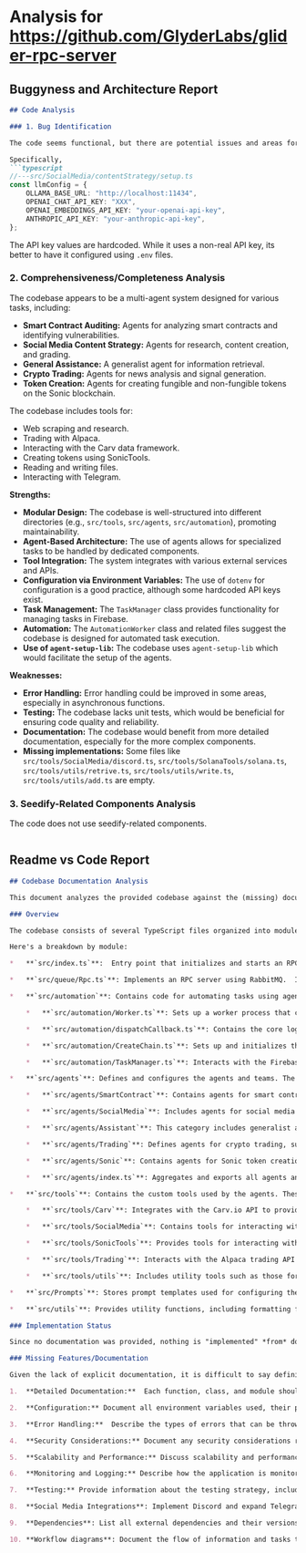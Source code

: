 
# Analysis for https://github.com/GlyderLabs/glider-rpc-server

## Buggyness and Architecture Report
```markdown
## Code Analysis

### 1. Bug Identification

The code seems functional, but there are potential issues and areas for improvement, mainly related to error handling and potential environment variable access.

Specifically, 
```typescript
//---src/SocialMedia/contentStrategy/setup.ts
const llmConfig = {
    OLLAMA_BASE_URL: "http://localhost:11434",
    OPENAI_CHAT_API_KEY: "XXX",
    OPENAI_EMBEDDINGS_API_KEY: "your-openai-api-key",
    ANTHROPIC_API_KEY: "your-anthropic-api-key",
};
```
The API key values are hardcoded. While it uses a non-real API key, its better to have it configured using `.env` files.

### 2. Comprehensiveness/Completeness Analysis

The codebase appears to be a multi-agent system designed for various tasks, including:

*   **Smart Contract Auditing:** Agents for analyzing smart contracts and identifying vulnerabilities.
*   **Social Media Content Strategy:** Agents for research, content creation, and grading.
*   **General Assistance:** A generalist agent for information retrieval.
*   **Crypto Trading:** Agents for news analysis and signal generation.
*   **Token Creation:** Agents for creating fungible and non-fungible tokens on the Sonic blockchain.

The codebase includes tools for:

*   Web scraping and research.
*   Trading with Alpaca.
*   Interacting with the Carv data framework.
*   Creating tokens using SonicTools.
*   Reading and writing files.
*   Interacting with Telegram.

**Strengths:**

*   **Modular Design:** The codebase is well-structured into different directories (e.g., `src/tools`, `src/agents`, `src/automation`), promoting maintainability.
*   **Agent-Based Architecture:** The use of agents allows for specialized tasks to be handled by dedicated components.
*   **Tool Integration:** The system integrates with various external services and APIs.
*   **Configuration via Environment Variables:** The use of `dotenv` for configuration is a good practice, although some hardcoded API keys exist.
*   **Task Management:** The `TaskManager` class provides functionality for managing tasks in Firebase.
*   **Automation:** The `AutomationWorker` class and related files suggest the codebase is designed for automated task execution.
*   **Use of `agent-setup-lib`:** The codebase uses `agent-setup-lib` which would facilitate the setup of the agents.

**Weaknesses:**

*   **Error Handling:** Error handling could be improved in some areas, especially in asynchronous functions.
*   **Testing:** The codebase lacks unit tests, which would be beneficial for ensuring code quality and reliability.
*   **Documentation:** The codebase would benefit from more detailed documentation, especially for the more complex components.
*   **Missing implementations:** Some files like `src/tools/SocialMedia/discord.ts`, `src/tools/SolanaTools/solana.ts`, `src/tools/utils/retrive.ts`, `src/tools/utils/write.ts`, `src/tools/utils/add.ts` are empty.

### 3. Seedify-Related Components Analysis

The code does not use seedify-related components.
```
```

## Readme vs Code Report
```markdown
## Codebase Documentation Analysis

This document analyzes the provided codebase against the (missing) documentation.  Since the documentation is completely empty, it means everything in the codebase is undocumented. This analysis will describe what functionality is present in the code, based on a review of its structure and content.

### Overview

The codebase consists of several TypeScript files organized into modules related to agent-based automation, smart contract auditing, social media content strategy, crypto trading, and token creation.  It utilizes libraries like LangChain, Zod, Axios, and potentially others (e.g., agentic-automation-lib, technicalindicators, agent-twitter-client) not explicitly listed at the top of `demo.ts` but revealed by import statements in other files.  A Firebase database is also used, as well as a RabbitMQ message queue.

Here's a breakdown by module:

*   **`src/index.ts`**:  Entry point that initializes and starts an RPC server (`RpcServer`) using RabbitMQ. It imports and configures environment variables with `dotenv`, then starts the `worker`.

*   **`src/queue/Rpc.ts`**: Implements an RPC server using RabbitMQ.  It handles incoming messages, processes them using various agent functions ( `getAgentsByCategory`, `getAgentsByIds`, `allAgents`, `getAllTeams`), and sends responses back to the requesting service.  It also handles connection management and error handling.

*   **`src/automation`**: Contains code for automating tasks using agents. This directory includes chain creation, worker initialization, and task dispatching.

    *   **`src/automation/Worker.ts`**: Sets up a worker process that connects to RabbitMQ, retrieves tasks, and dispatches them to appropriate agents, leveraging the `agentic-automation-lib` library.

    *   **`src/automation/dispatchCallback.ts`**: Contains the core logic for dispatching tasks to individual agents. It retrieves agent configurations (tools, prompts) from a database, creates LangChain agents with appropriate tools and prompts, and invokes these agents to execute tasks.

    *   **`src/automation/CreateChain.ts`**: Sets up and initializes the LangChain agent chains.

    *   **`src/automation/TaskManager.ts`**: Interacts with the Firebase database to handle task creation, updating, retrieval, and summary operations. It includes methods for managing task messages, chat history, and task statuses.

*   **`src/agents`**: Defines and configures the agents and teams. The agents interact with different services such as smart contract auditing, social media management, crypto trading, and token creation.

    *   **`src/agents/SmartContract`**: Contains agents for smart contract auditing with roles like RAG, contract analyzer, vulnerability identifier, and report compiler.

    *   **`src/agents/SocialMedia`**: Includes agents for social media content strategy, such as content grading, content writing, and research.

    *   **`src/agents/Assistant`**: This category includes generalist agents, which provides information retrieval and web scraping capabilities.

    *   **`src/agents/Trading`**: Defines agents for crypto trading, such as news analysts, sentiment analysts, and signal generators.

    *   **`src/agents/Sonic`**: Contains agents for Sonic token creation, allowing the system to create new fungible and non-fungible tokens.

    *   **`src/agents/index.ts`**: Aggregates and exports all agents and teams defined in the subdirectories. It provides functions to get agents by ID or category, and for retrieving team configurations.

*   **`src/tools`**: Contains the custom tools used by the agents. These tools wrap external services and provide them as functions within the LangChain environment.

    *   **`src/tools/Carv`**: Integrates with the Carv.io API to provide off-chain data, such as crypto news and token information.

    *   **`src/tools/SocialMedia`**: Contains tools for interacting with social media platforms, including Twitter (using `agent-twitter-client`). There appears to be a placeholder for Discord, and a basic Telegram integration.

    *   **`src/tools/SonicTools`**: Provides tools for interacting with the Sonic blockchain, including functions for creating tokens, transferring ETH, and transferring tokens/NFTs.

    *   **`src/tools/Trading`**: Interacts with the Alpaca trading API to provide functionalities such as getting account information, placing orders, canceling orders, and fetching historical data. It also includes technical analysis tools.

    *   **`src/tools/utils`**: Includes utility tools such as those for document reading/writing, web scraping, and Tavily search.

*   **`src/Prompts`**: Stores prompt templates used for configuring the LangChain agents.

*   **`src/utils`**: Provides utility functions, including formatting functions.

### Implementation Status

Since no documentation was provided, nothing is "implemented" *from* documentation.  Everything is missing documentation.

### Missing Features/Documentation

Given the lack of explicit documentation, it is difficult to say definitively what is "missing." However, some potential areas for improvement can be identified based on the code:

1.  **Detailed Documentation:**  Each function, class, and module should have JSDoc-style comments explaining its purpose, parameters, and return values.

2.  **Configuration:** Document all environment variables used, their purpose, and where they are used within the application.

3.  **Error Handling:**  Describe the types of errors that can be thrown by various functions and how they are handled.

4.  **Security Considerations:** Document any security considerations related to API keys, data storage, and external service integrations.

5.  **Scalability and Performance:** Discuss scalability and performance considerations, particularly around the RabbitMQ message queue and Firebase database.

6.  **Monitoring and Logging:** Describe how the application is monitored and logged, including any metrics that are collected.

7.  **Testing:** Provide information about the testing strategy, including unit tests and integration tests.

8.  **Social Media Integrations**: Implement Discord and expand Telegram integrations to be more complete.

9.  **Dependencies**: List all external dependencies and their versions, along with instructions on how to install them.

10. **Workflow diagrams**: Document the flow of information and tasks through the different agentic processes.
```
